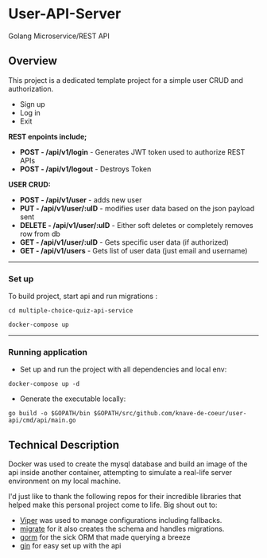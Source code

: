 # User-API-Server
Golang Microservice/REST API

## Overview 

This project is a dedicated template project for a simple user CRUD and authorization.

- Sign up 
- Log in 
- Exit

**REST enpoints include;**

- **POST - /api/v1/login** - Generates JWT token used to authorize REST APIs
- **POST - /api/v1/logout** - Destroys Token 

**USER CRUD:** 
- **POST - /api/v1/user** - adds new user 
- **PUT - /api/v1/user/:uID** - modifies user data based on the json payload sent 
- **DELETE - /api/v1/user/:uID** - Either soft deletes or completely removes row from db
- **GET - /api/v1/user/:uID** - Gets specific user data (if authorized) 
- **GET - /api/v1/users** - Gets list of user data (just email and username)

--- 

### Set up 

To build project, start api and run migrations : 

``` 
cd multiple-choice-quiz-api-service

docker-compose up
```
---

### Running application

- Set up and run the project with all dependencies and local env:

```
docker-compose up -d
```

- Generate the executable locally:
```
go build -o $GOPATH/bin $GOPATH/src/github.com/knave-de-coeur/user-api/cmd/api/main.go
```

## Technical Description

Docker was used to create the mysql database and build an image of the api inside another container, attempting to simulate a real-life server environment on my local machine.

I'd just like to thank the following repos for their incredible libraries that helped make this personal project come to life.
Big shout out to:

- [Viper](https://github.com/spf13/viper) was used to manage configurations including fallbacks.
- [migrate](https://github.com/golang-migrate/migrate) for it also creates the schema and handles migrations.
- [gorm](https://github.com/go-gorm/gorm) for the sick ORM that made querying a breeze
- [gin](https://github.com/gin-gonic/gin) for easy set up with the api


